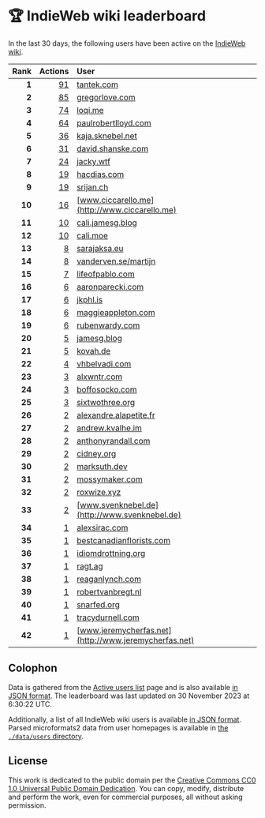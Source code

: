 # 🏆 IndieWeb wiki leaderboard

In the last 30 days, the following users have been active on the [IndieWeb wiki](https://indieweb.org).

| Rank | Actions | User |
|-----:|--------:|:-----|
| **1** | [91](https://indieweb.org/Special:Contributions/Tantek.com) | [tantek.com](http://tantek.com) |
| **2** | [85](https://indieweb.org/Special:Contributions/Gregorlove.com) | [gregorlove.com](http://gregorlove.com) |
| **3** | [74](https://indieweb.org/Special:Contributions/Loqi.me) | [loqi.me](http://loqi.me) |
| **4** | [64](https://indieweb.org/Special:Contributions/Paulrobertlloyd.com) | [paulrobertlloyd.com](http://paulrobertlloyd.com) |
| **5** | [36](https://indieweb.org/Special:Contributions/Kaja.sknebel.net) | [kaja.sknebel.net](http://kaja.sknebel.net) |
| **6** | [31](https://indieweb.org/Special:Contributions/David.shanske.com) | [david.shanske.com](http://david.shanske.com) |
| **7** | [24](https://indieweb.org/Special:Contributions/Jacky.wtf) | [jacky.wtf](http://jacky.wtf) |
| **8** | [19](https://indieweb.org/Special:Contributions/Hacdias.com) | [hacdias.com](http://hacdias.com) |
| **9** | [19](https://indieweb.org/Special:Contributions/Srijan.ch) | [srijan.ch](http://srijan.ch) |
| **10** | [16](https://indieweb.org/Special:Contributions/Www.ciccarello.me) | [www.ciccarello.me](http://www.ciccarello.me) |
| **11** | [10](https://indieweb.org/Special:Contributions/Cali.jamesg.blog) | [cali.jamesg.blog](http://cali.jamesg.blog) |
| **12** | [10](https://indieweb.org/Special:Contributions/Cali.moe) | [cali.moe](http://cali.moe) |
| **13** | [8](https://indieweb.org/Special:Contributions/Sarajaksa.eu) | [sarajaksa.eu](http://sarajaksa.eu) |
| **14** | [8](https://indieweb.org/Special:Contributions/Vanderven.se_martijn) | [vanderven.se/martijn](http://vanderven.se/martijn) |
| **15** | [7](https://indieweb.org/Special:Contributions/Lifeofpablo.com) | [lifeofpablo.com](http://lifeofpablo.com) |
| **16** | [6](https://indieweb.org/Special:Contributions/Aaronparecki.com) | [aaronparecki.com](http://aaronparecki.com) |
| **17** | [6](https://indieweb.org/Special:Contributions/Jkphl.is) | [jkphl.is](http://jkphl.is) |
| **18** | [6](https://indieweb.org/Special:Contributions/Maggieappleton.com) | [maggieappleton.com](http://maggieappleton.com) |
| **19** | [6](https://indieweb.org/Special:Contributions/Rubenwardy.com) | [rubenwardy.com](http://rubenwardy.com) |
| **20** | [5](https://indieweb.org/Special:Contributions/Jamesg.blog) | [jamesg.blog](http://jamesg.blog) |
| **21** | [5](https://indieweb.org/Special:Contributions/Kovah.de) | [kovah.de](http://kovah.de) |
| **22** | [4](https://indieweb.org/Special:Contributions/Vhbelvadi.com) | [vhbelvadi.com](http://vhbelvadi.com) |
| **23** | [3](https://indieweb.org/Special:Contributions/Alxwntr.com) | [alxwntr.com](http://alxwntr.com) |
| **24** | [3](https://indieweb.org/Special:Contributions/Boffosocko.com) | [boffosocko.com](http://boffosocko.com) |
| **25** | [3](https://indieweb.org/Special:Contributions/Sixtwothree.org) | [sixtwothree.org](http://sixtwothree.org) |
| **26** | [2](https://indieweb.org/Special:Contributions/Alexandre.alapetite.fr) | [alexandre.alapetite.fr](http://alexandre.alapetite.fr) |
| **27** | [2](https://indieweb.org/Special:Contributions/Andrew.kvalhe.im) | [andrew.kvalhe.im](http://andrew.kvalhe.im) |
| **28** | [2](https://indieweb.org/Special:Contributions/Anthonyrandall.com) | [anthonyrandall.com](http://anthonyrandall.com) |
| **29** | [2](https://indieweb.org/Special:Contributions/Cidney.org) | [cidney.org](http://cidney.org) |
| **30** | [2](https://indieweb.org/Special:Contributions/Marksuth.dev) | [marksuth.dev](http://marksuth.dev) |
| **31** | [2](https://indieweb.org/Special:Contributions/Mossymaker.com) | [mossymaker.com](http://mossymaker.com) |
| **32** | [2](https://indieweb.org/Special:Contributions/Roxwize.xyz) | [roxwize.xyz](http://roxwize.xyz) |
| **33** | [2](https://indieweb.org/Special:Contributions/Www.svenknebel.de) | [www.svenknebel.de](http://www.svenknebel.de) |
| **34** | [1](https://indieweb.org/Special:Contributions/Alexsirac.com) | [alexsirac.com](http://alexsirac.com) |
| **35** | [1](https://indieweb.org/Special:Contributions/Bestcanadianflorists.com) | [bestcanadianflorists.com](http://bestcanadianflorists.com) |
| **36** | [1](https://indieweb.org/Special:Contributions/Idiomdrottning.org) | [idiomdrottning.org](http://idiomdrottning.org) |
| **37** | [1](https://indieweb.org/Special:Contributions/Ragt.ag) | [ragt.ag](http://ragt.ag) |
| **38** | [1](https://indieweb.org/Special:Contributions/Reaganlynch.com) | [reaganlynch.com](http://reaganlynch.com) |
| **39** | [1](https://indieweb.org/Special:Contributions/Robertvanbregt.nl) | [robertvanbregt.nl](http://robertvanbregt.nl) |
| **40** | [1](https://indieweb.org/Special:Contributions/Snarfed.org) | [snarfed.org](http://snarfed.org) |
| **41** | [1](https://indieweb.org/Special:Contributions/Tracydurnell.com) | [tracydurnell.com](http://tracydurnell.com) |
| **42** | [1](https://indieweb.org/Special:Contributions/Www.jeremycherfas.net) | [www.jeremycherfas.net](http://www.jeremycherfas.net) |


## Colophon

Data is gathered from the [Active users list](https://indieweb.org/Special:ActiveUsers) page and is also available [in JSON format](https://github.com/jgarber623/indieweb-wiki-leaderboard/blob/main/data/leaderboard.json). The leaderboard was last updated on 30 November 2023 at 6:30:22 UTC.

Additionally, a list of all IndieWeb wiki users is available [in JSON format](https://github.com/jgarber623/indieweb-wiki-leaderboard/blob/main/data/users.json). Parsed microformats2 data from user homepages is available in [the `./data/users` directory](https://github.com/jgarber623/indieweb-wiki-leaderboard/blob/main/data/users).

## License

This work is dedicated to the public domain per the [Creative Commons CC0 1.0 Universal Public Domain Dedication](https://creativecommons.org/publicdomain/zero/1.0/). You can copy, modify, distribute and perform the work, even for commercial purposes, all without asking permission.
